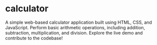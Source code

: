 # calculator
A simple web-based calculator application built using HTML, CSS, and JavaScript. Perform basic arithmetic operations, including addition, subtraction, multiplication, and division. Explore the live demo and contribute to the codebase!

